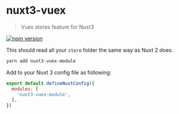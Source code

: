 # nuxt3-vuex

> Vuex stores feature for Nuxt3 

[![npm version](https://badge.fury.io/js/nuxt3-vuex-module.svg)](https://badge.fury.io/js/nuxt3-vuex-module)

This should read all your `store` folder the same way as Nuxt 2 does.

```bash
yarn add nuxt3-vuex-module
```

Add to your Nuxt 3 config file as following:

```js
export default defineNuxtConfig({
  modules: [
    'nuxt3-vuex-module',
  ],
})
```
